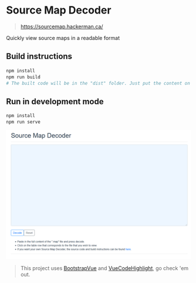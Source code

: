 # Source Map Decoder
> https://sourcemap.hackerman.ca/

Quickly view source maps in a readable format 

## Build instructions
```bash
npm install
npm run build
# The built code will be in the "dist" folder. Just put the content on a Web server or run the index.html file locally
```

## Run in development mode
```bash
npm install
npm run serve
```

![Alt text](/pictures/index.png?raw=true)

> This project uses [BootstrapVue](https://github.com/bootstrap-vue/bootstrap-vue) and [VueCodeHighlight](https://github.com/elisiondesign/vue-code-highlight), go check 'em out. 
